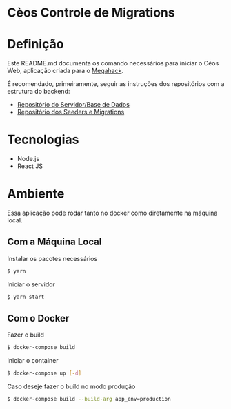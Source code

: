 # Cèos Controle de Migrations

# Definição

Este README.md documenta os comando necessários para iniciar o Céos Web, aplicação criada para o [Megahack](https://www.megahack.com.br).

É recomendado, primeiramente, seguir as instruções dos repositórios com a estrutura do backend:

- [Repositório do Servidor/Base de Dados](https://github.com/ErickGledson/ceos-platform)
- [Repositório dos Seeders e Migrations](https://github.com/vlamirsanto/ceos-migrations)

# Tecnologias

- Node.js
- React JS

# Ambiente

Essa aplicação pode rodar tanto no docker como diretamente na máquina local.

## Com a Máquina Local

Instalar os pacotes necessários

```sh
$ yarn
```

Iniciar o servidor

```sh
$ yarn start
```

## Com o Docker

Fazer o build

```sh
$ docker-compose build
```

Iniciar o container

```sh
$ docker-compose up [-d]
```
Caso deseje fazer o build no modo produção

```sh
$ docker-compose build --build-arg app_env=production
```
